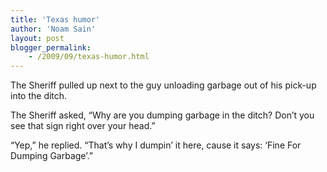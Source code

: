 ```yaml
---
title: 'Texas humor'
author: 'Noam Sain'
layout: post
blogger_permalink:
    - /2009/09/texas-humor.html
---
```


The Sheriff pulled up next to the guy unloading garbage out of his pick-up into the ditch.

The Sheriff asked, “Why are you dumping garbage in the ditch? Don’t you see that sign right over your head.”

“Yep,” he replied. “That’s why I dumpin’ it here, cause it says: ‘Fine For Dumping Garbage’.”